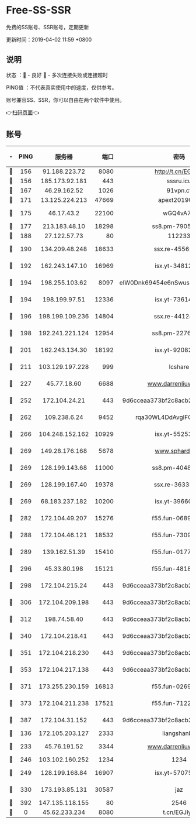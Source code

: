 # Free-SS-SSR

免费的SS账号、SSR账号，定期更新

更新时间：2019-04-02 11:59 +0800

## 说明

状态     ：🙂 - 良好 🙁 - 多次连接失败或连接超时

PING值   ：不代表真实使用中的速度，仅供参考。

账号兼容SS、SSR，你可以自由在两个软件中使用。

👉[扫码页面](https://liesauer.github.io/Free-SS-SSR/)👈

## 账号

|-|PING|服务器|端口|密码|加密方式|区域|
|:----:|:----:|:-----:|-----:|:----:|:----:|:----:|
|🙂|156|91.188.223.72|8080|http://t.cn/EGJIyrl|rc4-md5|RU|
|🙂|156|185.173.92.181|443|sssru.icu|rc4-md5|RU|
|🙂|167|46.29.162.52|1026|91vpn.cf|rc4-md5|RU|
|🙂|171|13.125.224.213|47669|apext2019001|chacha20|KR|
|🙂|175|46.17.43.2|22100|wGQ4vA7D|aes-256-gcm|RU|
|🙂|177|213.183.48.10|18298|ss8.pm-79052451|rc4-md5|RU|
|🙂|188|27.122.57.73|80|112233|chacha20|HK|
|🙂|190|134.209.48.248|18633|ssx.re-45565210|aes-256-cfb|US|
|🙂|192|162.243.147.10|16969|isx.yt-34812423|aes-256-cfb|US|
|🙂|194|198.255.103.62|8097|eIW0Dnk69454e6nSwuspv9DmS201tQ0D|aes-256-cfb|US|
|🙂|194|198.199.97.51|12336|isx.yt-73614806|aes-256-cfb|US|
|🙂|196|198.199.109.236|14804|ssx.re-44124344|aes-256-cfb|US|
|🙂|198|192.241.221.124|12954|ss8.pm-22766705|aes-256-cfb|US|
|🙂|201|162.243.134.30|18192|isx.yt-92082947|aes-256-cfb|US|
|🙂|211|103.129.197.228|999|lcshare|aes-256-cfb|US|
|🙂|227|45.77.18.60|6688|www.darrenliuwei.com|aes-256-cfb|JP|
|🙂|252|172.104.24.21|443|9d6cceaa373bf2c8acb22e60b6a58be6|aes-256-cfb|US|
|🙂|262|109.238.6.24|9452|rqa30WL4DdAvgIFG6Fs3znzTa|aes-256-cfb|FR|
|🙂|266|104.248.152.162|10929|isx.yt-55253317|aes-256-cfb|SG|
|🙂|269|149.28.176.168|5678|www.sphard.com|aes-256-cfb|SG|
|🙂|269|128.199.143.68|11000|ss8.pm-40482741|aes-256-cfb|SG|
|🙂|269|128.199.167.40|19378|ssx.re-36335302|aes-256-cfb|SG|
|🙂|269|68.183.237.182|10200|isx.yt-39660220|aes-256-cfb|SG|
|🙂|282|172.104.49.207|15276|f55.fun-06892021|aes-256-cfb|SG|
|🙂|288|172.104.46.121|18532|f55.fun-73091809|aes-256-cfb|SG|
|🙂|289|139.162.51.39|15410|f55.fun-01775973|aes-256-cfb|SG|
|🙂|296|45.33.80.198|15121|f55.fun-48185620|aes-256-cfb|US|
|🙂|298|172.104.215.24|443|9d6cceaa373bf2c8acb22e60b6a58be6|aes-256-cfb|US|
|🙂|306|172.104.209.198|443|9d6cceaa373bf2c8acb22e60b6a58be6|aes-256-cfb|US|
|🙂|312|198.74.58.40|443|9d6cceaa373bf2c8acb22e60b6a58be6|aes-256-cfb|US|
|🙂|340|172.104.218.41|443|9d6cceaa373bf2c8acb22e60b6a58be6|aes-256-cfb|US|
|🙂|351|172.104.218.230|443|9d6cceaa373bf2c8acb22e60b6a58be6|aes-256-cfb|US|
|🙂|353|172.104.217.138|443|9d6cceaa373bf2c8acb22e60b6a58be6|aes-256-cfb|US|
|🙂|371|173.255.230.159|16813|f55.fun-02691027|aes-256-cfb|US|
|🙂|373|172.104.211.238|17521|f55.fun-71226377|aes-256-cfb|US|
|🙂|387|172.104.31.152|443|9d6cceaa373bf2c8acb22e60b6a58be6|aes-256-cfb|US|
|🙂|136|172.105.203.127|2333|liangshanbo|chacha20|JP|
|🙂|233|45.76.191.52|3344|www.darrenliuwei.com|aes-256-cfb|AU|
|🙂|246|103.102.160.252|1234|1234|rc4-md5|JP|
|🙂|249|128.199.168.84|16907|isx.yt-57075822|aes-256-cfb|SG|
|🙂|330|173.193.85.131|30587|jaz|aes-256-cfb|US|
|🙁|392|147.135.118.155|80|2546|chacha20|US|
|🙁|0|45.62.233.234|8080|t.cn/EGJIyrl|rc4-md5|CA|
